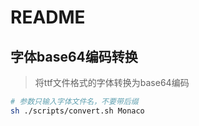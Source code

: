 # README

## 字体base64编码转换

> 将ttf文件格式的字体转换为base64编码

```bash
# 参数只输入字体文件名，不要带后缀
sh ./scripts/convert.sh Monaco
```